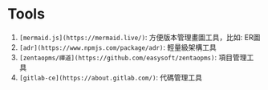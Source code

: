 # Tools

1. `[mermaid.js](https://mermaid.live/)`: 方便版本管理畫圖工具，比如: ER圖
2. `[adr](https://www.npmjs.com/package/adr)`: 輕量級架構工具
3. `[zentaopms/禪道](https://github.com/easysoft/zentaopms)`: 項目管理工具
4. `[gitlab-ce](https://about.gitlab.com/)`: 代碼管理工具